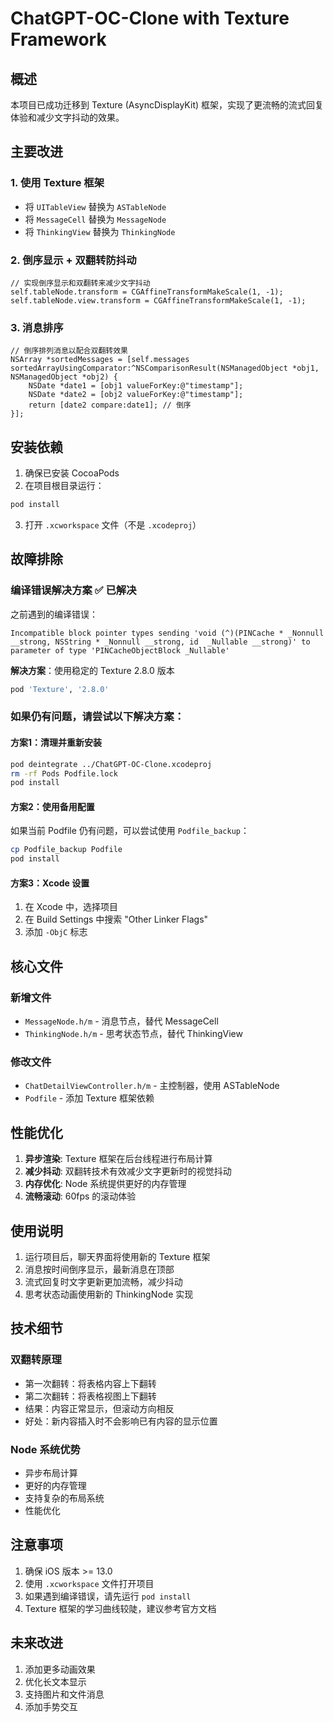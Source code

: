 # ChatGPT-OC-Clone with Texture Framework

## 概述

本项目已成功迁移到 Texture (AsyncDisplayKit) 框架，实现了更流畅的流式回复体验和减少文字抖动的效果。

## 主要改进

### 1. 使用 Texture 框架
- 将 `UITableView` 替换为 `ASTableNode`
- 将 `MessageCell` 替换为 `MessageNode`
- 将 `ThinkingView` 替换为 `ThinkingNode`

### 2. 倒序显示 + 双翻转防抖动
```objc
// 实现倒序显示和双翻转来减少文字抖动
self.tableNode.transform = CGAffineTransformMakeScale(1, -1);
self.tableNode.view.transform = CGAffineTransformMakeScale(1, -1);
```

### 3. 消息排序
```objc
// 倒序排列消息以配合双翻转效果
NSArray *sortedMessages = [self.messages sortedArrayUsingComparator:^NSComparisonResult(NSManagedObject *obj1, NSManagedObject *obj2) {
    NSDate *date1 = [obj1 valueForKey:@"timestamp"];
    NSDate *date2 = [obj2 valueForKey:@"timestamp"];
    return [date2 compare:date1]; // 倒序
}];
```

## 安装依赖

1. 确保已安装 CocoaPods
2. 在项目根目录运行：
```bash
pod install
```

3. 打开 `.xcworkspace` 文件（不是 `.xcodeproj`）

## 故障排除

### 编译错误解决方案 ✅ 已解决

之前遇到的编译错误：
```
Incompatible block pointer types sending 'void (^)(PINCache * _Nonnull __strong, NSString * _Nonnull __strong, id  _Nullable __strong)' to parameter of type 'PINCacheObjectBlock _Nullable'
```

**解决方案**：使用稳定的 Texture 2.8.0 版本
```ruby
pod 'Texture', '2.8.0'
```

### 如果仍有问题，请尝试以下解决方案：

#### 方案1：清理并重新安装
```bash
pod deintegrate ../ChatGPT-OC-Clone.xcodeproj
rm -rf Pods Podfile.lock
pod install
```

#### 方案2：使用备用配置
如果当前 Podfile 仍有问题，可以尝试使用 `Podfile_backup`：
```bash
cp Podfile_backup Podfile
pod install
```

#### 方案3：Xcode 设置
1. 在 Xcode 中，选择项目
2. 在 Build Settings 中搜索 "Other Linker Flags"
3. 添加 `-ObjC` 标志

## 核心文件

### 新增文件
- `MessageNode.h/m` - 消息节点，替代 MessageCell
- `ThinkingNode.h/m` - 思考状态节点，替代 ThinkingView

### 修改文件
- `ChatDetailViewController.h/m` - 主控制器，使用 ASTableNode
- `Podfile` - 添加 Texture 框架依赖

## 性能优化

1. **异步渲染**: Texture 框架在后台线程进行布局计算
2. **减少抖动**: 双翻转技术有效减少文字更新时的视觉抖动
3. **内存优化**: Node 系统提供更好的内存管理
4. **流畅滚动**: 60fps 的滚动体验

## 使用说明

1. 运行项目后，聊天界面将使用新的 Texture 框架
2. 消息按时间倒序显示，最新消息在顶部
3. 流式回复时文字更新更加流畅，减少抖动
4. 思考状态动画使用新的 ThinkingNode 实现

## 技术细节

### 双翻转原理
- 第一次翻转：将表格内容上下翻转
- 第二次翻转：将表格视图上下翻转
- 结果：内容正常显示，但滚动方向相反
- 好处：新内容插入时不会影响已有内容的显示位置

### Node 系统优势
- 异步布局计算
- 更好的内存管理
- 支持复杂的布局系统
- 性能优化

## 注意事项

1. 确保 iOS 版本 >= 13.0
2. 使用 `.xcworkspace` 文件打开项目
3. 如果遇到编译错误，请先运行 `pod install`
4. Texture 框架的学习曲线较陡，建议参考官方文档

## 未来改进

1. 添加更多动画效果
2. 优化长文本显示
3. 支持图片和文件消息
4. 添加手势交互
